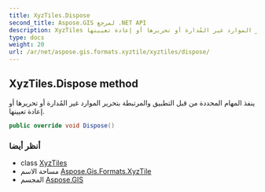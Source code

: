 ```yaml
---
title: XyzTiles.Dispose
second_title: Aspose.GIS لمرجع .NET API
description: XyzTiles طريقة. ينفذ المهام المحددة من قبل التطبيق والمرتبطة بتحرير الموارد غير المُدارة أو تحريرها أو إعادة تعيينها.
type: docs
weight: 20
url: /ar/net/aspose.gis.formats.xyztile/xyztiles/dispose/
---
```

## XyzTiles.Dispose method

ينفذ المهام المحددة من قبل التطبيق والمرتبطة بتحرير الموارد غير المُدارة أو تحريرها أو إعادة تعيينها.

```csharp
public override void Dispose()
```

### أنظر أيضا

* class [XyzTiles](../)
* مساحة الاسم [Aspose.Gis.Formats.XyzTile](../../xyztiles/)
* المجسم [Aspose.GIS](../../../)


